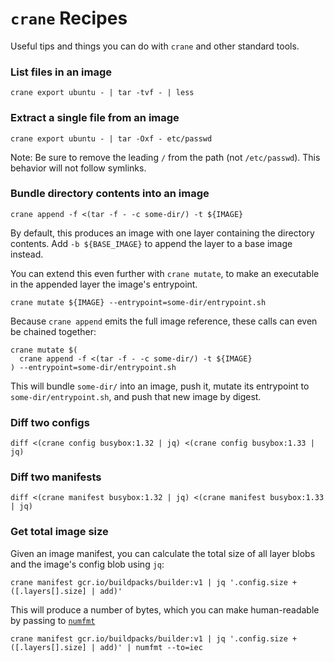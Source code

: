 # `crane` Recipes

Useful tips and things you can do with `crane` and other standard tools.

### List files in an image

```
crane export ubuntu - | tar -tvf - | less
```

### Extract a single file from an image

```
crane export ubuntu - | tar -Oxf - etc/passwd
```

Note: Be sure to remove the leading `/` from the path (not `/etc/passwd`). This behavior will not follow symlinks.

### Bundle directory contents into an image

```
crane append -f <(tar -f - -c some-dir/) -t ${IMAGE}
```

By default, this produces an image with one layer containing the directory contents. Add `-b ${BASE_IMAGE}` to append the layer to a base image instead.

You can extend this even further with `crane mutate`, to make an executable in the appended layer the image's entrypoint.

```
crane mutate ${IMAGE} --entrypoint=some-dir/entrypoint.sh
```

Because `crane append` emits the full image reference, these calls can even be chained together:

```
crane mutate $(
  crane append -f <(tar -f - -c some-dir/) -t ${IMAGE}
) --entrypoint=some-dir/entrypoint.sh
```

This will bundle `some-dir/` into an image, push it, mutate its entrypoint to `some-dir/entrypoint.sh`, and push that new image by digest.

### Diff two configs

```
diff <(crane config busybox:1.32 | jq) <(crane config busybox:1.33 | jq)
```

### Diff two manifests

```
diff <(crane manifest busybox:1.32 | jq) <(crane manifest busybox:1.33 | jq)
```

### Get total image size

Given an image manifest, you can calculate the total size of all layer blobs and the image's config blob using `jq`:

```
crane manifest gcr.io/buildpacks/builder:v1 | jq '.config.size + ([.layers[].size] | add)'
```

This will produce a number of bytes, which you can make human-readable by passing to [`numfmt`](https://www.gnu.org/software/coreutils/manual/html_node/numfmt-invocation.html)

```
crane manifest gcr.io/buildpacks/builder:v1 | jq '.config.size + ([.layers[].size] | add)' | numfmt --to=iec
```
